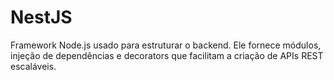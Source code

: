 # NestJS

Framework Node.js usado para estruturar o backend. Ele fornece módulos, injeção de dependências e decorators que facilitam a criação de APIs REST escaláveis.
